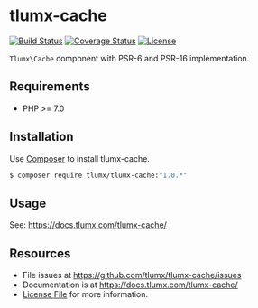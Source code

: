 # tlumx-cache

[![Build Status](https://travis-ci.org/tlumx/tlumx-cache.svg?branch=master)](https://travis-ci.org/tlumx/tlumx-cache)
[![Coverage Status](https://coveralls.io/repos/github/tlumx/tlumx-cache/badge.svg?branch=master)](https://coveralls.io/github/tlumx/tlumx-cache?branch=master)
[![License](https://poser.pugx.org/tlumx/tlumx-cache/license)](https://packagist.org/packages/tlumx/tlumx-cache)

`Tlumx\Cache` component with PSR-6 and PSR-16 implementation.

## Requirements

* PHP >= 7.0

## Installation

Use [Composer](https://getcomposer.org/) to install tlumx-cache.

```bash
$ composer require tlumx/tlumx-cache:"1.0.*"
```

## Usage

See: https://docs.tlumx.com/tlumx-cache/


## Resources

- File issues at https://github.com/tlumx/tlumx-cache/issues
- Documentation is at https://docs.tlumx.com/tlumx-cache/
- [License File](LICENSE.md) for more information.
